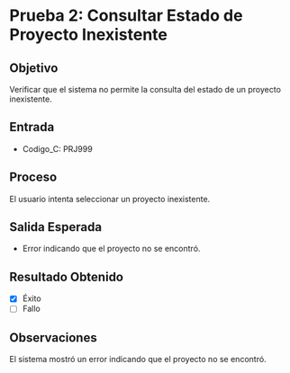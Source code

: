# Prueba 2: Consultar Estado de Proyecto Inexistente

## Objetivo
Verificar que el sistema no permite la consulta del estado de un proyecto inexistente.

## Entrada
- Codigo_C: PRJ999

## Proceso
El usuario intenta seleccionar un proyecto inexistente.

## Salida Esperada
- Error indicando que el proyecto no se encontró.

## Resultado Obtenido
- [X] Éxito
- [ ] Fallo

## Observaciones
El sistema mostró un error indicando que el proyecto no se encontró.

